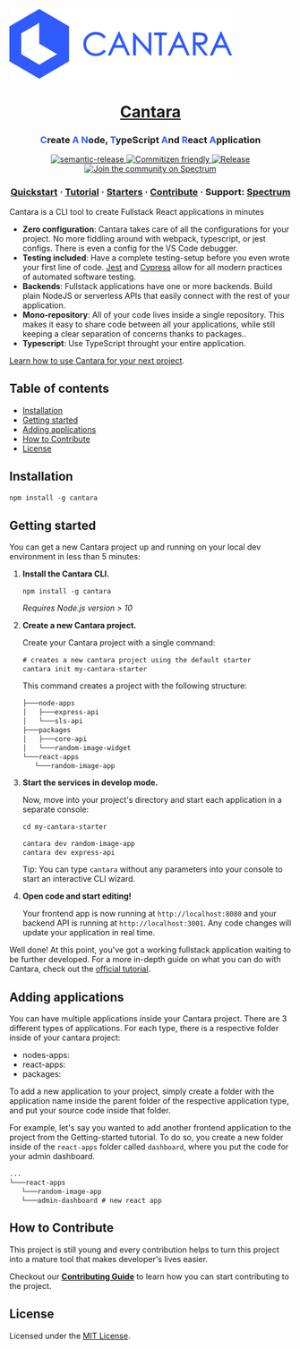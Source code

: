 ![Cantara](docs/static/img/cantara.svg 'Cantara Logo')
<h1 align="center">
   <a href="https://cantara.js.org">Cantara</a>
</h1>

<h3 align="center">
<span style="color: #305BFF;">C</span>reate <span style="color: #305BFF;">A</span> <span style="color: #305BFF;">N</span>ode, <span style="color: #305BFF;">T</span>ypeScript <span style="color: #305BFF;">A</span>nd <span style="color: #305BFF;">R</span>eact <span style="color: #305BFF;">A</span>pplication
</h3>

<p align="center">
  <a href="https://github.com/semantic-release/semantic-release">
    <img src="https://img.shields.io/badge/%20%20%F0%9F%93%A6%F0%9F%9A%80-semantic--release-e10079.svg" alt="semantic-release" />
  </a>
  <a href="http://commitizen.github.io/cz-cli/">
    <img src="https://img.shields.io/badge/commitizen-friendly-brightgreen.svg" alt="Commitizen friendly" />
  </a>
  <a href="">
    <img src="https://github.com/CantaraJS/cantara/workflows/Release/badge.svg" alt="Release" />
  </a>
  <a href="https://spectrum.chat/cantara">
    <img src="https://withspectrum.github.io/badge/badge.svg" alt="Join the community on Spectrum" />
  </a>
</p>

<h3 align="center">
  <a href="https://cantara.js.org/docs/quick_start/">Quickstart</a>
  <span> · </span>
  <a href="https://cantara.js.org/docs/docs_intro/">Tutorial</a>
  <span> · </span>
  <a href="https://cantara.js.org/docs/starter_templates/">Starters</a>
  <span> · </span>
  <a href="https://cantara.js.org/docs/maintainers_intro">Contribute</a>
  <span> · </span>
  Support: <a href="https://spectrum.chat/cantara">Spectrum</a>
</h3>

Cantara is a CLI tool to create Fullstack React applications in minutes

- **Zero configuration**: Cantara takes care of all the configurations for your project. No more fiddling around with webpack, typescript, or jest configs. There is even a config for the VS Code debugger.
- **Testing included**: Have a complete testing-setup before you even wrote your first line of code. [Jest](https://jestjs.io/) and [Cypress](https://www.cypress.io/) allow for all modern practices of automated software testing.
- **Backends**: Fullstack applications have one or more backends. Build plain NodeJS or serverless APIs that easily connect with the rest of your application.
- **Mono-repository**: All of your code lives inside a single repository. This makes it easy to share code between all your applications, while still keeping a clear separation of concerns thanks to packages..
- **Typescript**: Use TypeScript throught your entire application.

[Learn how to use Cantara for your next project](https://cantara.js.org/docs/introduction).

## Table of contents

- [Installation](#installation)
- [Getting started](#getting-started)
- [Adding applications](#adding-applications)
- [How to Contribute](#how-to-contribute)
- [License](#license)

## Installation

    npm install -g cantara

## Getting started

You can get a new Cantara project up and running on your local dev environment in less than 5 minutes:

1. **Install the Cantara CLI.**

   ```shell
   npm install -g cantara
   ```

   _Requires Node.js version > 10_

2. **Create a new Cantara project.**

   Create your Cantara project with a single command:

   ```shell
   # creates a new cantara project using the default starter
   cantara init my-cantara-starter
   ```

   This command creates a project with the following structure:

   ```shell
   ├───node-apps
   │   ├───express-api
   │   └───sls-api
   ├───packages
   │   ├───core-api
   │   └───random-image-widget
   └───react-apps
      └───random-image-app
   ```

3. **Start the services in develop mode.**

   Now, move into your project's directory and start each application in a separate console:

   ```shell
   cd my-cantara-starter
   ```

   ```shell
   cantara dev random-image-app
   cantara dev express-api
   ```

   Tip: You can type `cantara` without any parameters into your console to start an interactive CLI wizard.

4. **Open code and start editing!**

   Your frontend app is now running at `http://localhost:8080` and your backend API is running at `http://localhost:3001`. Any code changes will update your application in real time.

Well done! At this point, you've got a working fullstack application waiting to be further developed. For a more in-depth guide on what you can do with Cantara, check out the [official tutorial](https://cantara.js.org/docs/docs_intro/).

## Adding applications

You can have multiple applications inside your Cantara project. There are 3 different types of applications. For each type, there is a respective folder inside of your cantara project:

- nodes-apps:
- react-apps:
- packages:

To add a new application to your project, simply create a folder with the application name inside the parent folder of the respective application type, and put your source code inside that folder.

For example, let's say you wanted to add another frontend application to the project from the Getting-started tutorial. To do so, you create a new folder inside of the `react-apps` folder called `dashboard`, where you put the code for your admin dashboard.

```shell
...
└───react-apps
   └───random-image-app
   └───admin-dashboard # new react app
```

## How to Contribute

This project is still young and every contribution helps to turn this project into a mature tool that makes developer's lives easier.

Checkout our [**Contributing Guide**](https://cantara.js.org/docs/maintainers_intro) to learn how you can start contributing to the project.

## License

Licensed under the [MIT License](./LICENSE).
